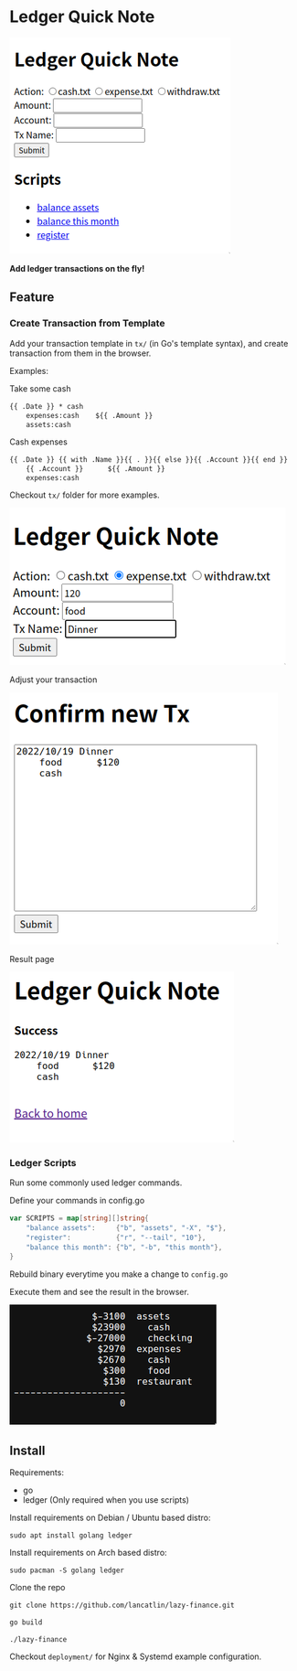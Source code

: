 # Ledger Quick Note

![screenshot](screenshots/home.png)

**Add ledger transactions on the fly!**

## Feature

### Create Transaction from Template

Add your transaction template in `tx/` (in Go's template syntax), and create transaction from them in the browser.

Examples:

Take some cash

```
{{ .Date }} * cash
    expenses:cash    ${{ .Amount }}
    assets:cash

```

Cash expenses

```
{{ .Date }} {{ with .Name }}{{ . }}{{ else }}{{ .Account }}{{ end }}
    {{ .Account }}      ${{ .Amount }}
    expenses:cash

```

Checkout `tx/` folder for more examples.

![new action](screenshots/action.png)

Adjust your transaction

![confirm](screenshots/confirm.png)

Result page

![result](screenshots/success.png)

### Ledger Scripts

Run some commonly used ledger commands.

Define your commands in config.go

```go
var SCRIPTS = map[string][]string{
	"balance assets":     {"b", "assets", "-X", "$"},
	"register":           {"r", "--tail", "10"},
	"balance this month": {"b", "-b", "this month"},
}
```

Rebuild binary everytime you make a change to `config.go`

Execute them and see the result in the browser.

![execute result](screenshots/exec.png)

## Install

Requirements:

- go
- ledger (Only required when you use scripts)

Install requirements on Debian / Ubuntu based distro:

```
sudo apt install golang ledger
```

Install requirements on Arch based distro:

```
sudo pacman -S golang ledger
```

Clone the repo

```
git clone https://github.com/lancatlin/lazy-finance.git
```

```
go build
```

```
./lazy-finance
```

Checkout `deployment/` for Nginx & Systemd example configuration.
